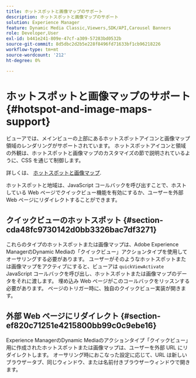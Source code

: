 ```yaml
---
title: ホットスポットと画像マップのサポート
description: ホットスポットと画像マップのサポート
solution: Experience Manager
feature: Dynamic Media Classic,Viewers,SDK/API,Carousel Banners
role: Developer,User
exl-id: b441e241-809e-47cf-a309-57283bd0532b
source-git-commit: 8d5dbc2d2b5e228f8496fd71633bf1cb96218226
workflow-type: tm+mt
source-wordcount: '212'
ht-degree: 0%

---
```


# ホットスポットと画像マップのサポート{#hotspot-and-image-maps-support}

ビューアでは、メインビューの上部にあるホットスポットアイコンと画像マップ領域のレンダリングがサポートされています。 ホットスポットアイコンと領域の外観は、ホットスポットと画像マップのカスタマイズの節で説明されているように、CSS を通じて制御します。

詳しくは、 [ホットスポットと画像マップ](../../c-html5-aem-asset-viewers/c-html5-aem-carousel/c-html5-aem-carousel-customizingviewer/r-html5-aem-carousel-customize-hotspots-imagemaps.md#reference-2ac3cc414ef2467390bf53145f1d8d74).

ホットスポットと地域は、JavaScript コールバックを呼び出すことで、ホストしている Web ページでクイックビュー機能を有効にするか、ユーザーを外部 Web ページにリダイレクトすることができます。

## クイックビューのホットスポット {#section-cda48fc9730142d0bb3326bac7df3271}

これらのタイプのホットスポットまたは画像マップは、Adobe Experience ManagerのDynamic Mediaの「クイックビュー」アクションタイプを使用してオーサリングする必要があります。 ユーザーがそのようなホットスポットまたは画像マップをアクティブにすると、ビューアは `quickViewActivate` JavaScript コールバックを呼び出し、ホットスポットまたは画像マップのデータをそれに渡します。 埋め込み Web ページがこのコールバックをリッスンする必要があります。 ページのトリガー時に、独自のクイックビュー実装が開きます。

## 外部 Web ページにリダイレクト {#section-ef820c71251e4215800bb99c0c9ebe16}

Experience ManagerのDynamic Mediaのアクションタイプ「クイックビュー」用に作成されたホットスポットまたは画像マップは、ユーザーを外部 URL にリダイレクトします。 オーサリング時におこなった設定に応じて、URL は新しいブラウザータブ、同じウィンドウ、または名前付きブラウザーウィンドウで開きます。
